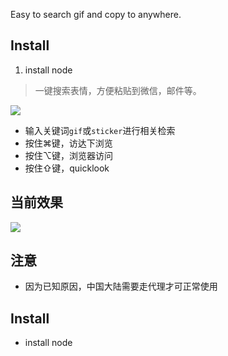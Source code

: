 Easy to search gif and copy to anywhere.

## Install

1. install node
<!-- more -->
> 一键搜索表情，方便粘贴到微信，邮件等。

[![](https://img.shields.io/badge/version-v1.1-green)](./Giphy.alfredworkflow)


- 输入关键词`gif`或`sticker`进行相关检索
- 按住⌘键，访达下浏览
- 按住⌥键，浏览器访问
- 按住⇧键，quicklook

## 当前效果

![](./screenshot.gif)

## 注意
- 因为已知原因，中国大陆需要走代理才可正常使用

## Install
- install node
